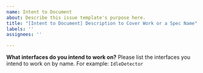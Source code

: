 ```yaml
---
name: Intent to Document
about: Describe this issue template's purpose here.
title: "[Intent to Document] Description to Cover Work or a Spec Name"
labels: ''
assignees: ''

---
```


**What interfaces do you intend to work on?**
Please list the interfaces you intend to work on by name. For example: `IdleDetector`
